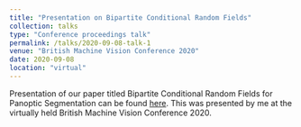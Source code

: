 ```yaml
---
title: "Presentation on Bipartite Conditional Random Fields"
collection: talks
type: "Conference proceedings talk"
permalink: /talks/2020-09-08-talk-1
venue: "British Machine Vision Conference 2020"
date: 2020-09-08
location: "virtual"
---
```


Presentation of our paper titled Bipartite Conditional Random Fields for Panoptic Segmentation can be found [here](
https://www.bmvc2020-conference.com/conference/papers/paper_0184.html). This was presented by me at the virtually held 
British Machine Vision Conference 2020. 
